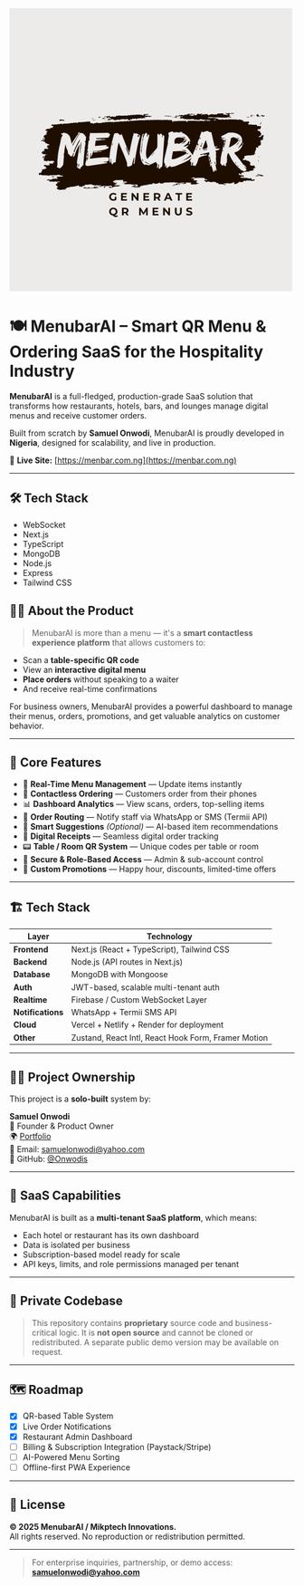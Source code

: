 ![Banner](https://raw.githubusercontent.com/Onwodis/menubarai-showcase/main/menubar.png)
# 🍽️ MenubarAI – Smart QR Menu & Ordering SaaS for the Hospitality Industry

**MenubarAI** is a full-fledged, production-grade SaaS solution that transforms how restaurants, hotels, bars, and lounges manage digital menus and receive customer orders. 

Built from scratch by **Samuel Onwodi**, MenubarAI is proudly developed in **Nigeria**, designed for scalability, and live in production.

🔗 **Live Site:** [https://menbar.com.ng](https://menbar.com.ng)

---
## 🛠 Tech Stack


- WebSocket
- Next.js
- TypeScript
- MongoDB
- Node.js
- Express
- Tailwind CSS

## 🧑‍💼 About the Product

> MenubarAI is more than a menu — it's a **smart contactless experience platform** that allows customers to:
- Scan a **table-specific QR code**
- View an **interactive digital menu**
- **Place orders** without speaking to a waiter
- And receive real-time confirmations

For business owners, MenubarAI provides a powerful dashboard to manage their menus, orders, promotions, and get valuable analytics on customer behavior.

---

## 🚀 Core Features

- 🔄 **Real-Time Menu Management** — Update items instantly
- 🛒 **Contactless Ordering** — Customers order from their phones
- 📊 **Dashboard Analytics** — View scans, orders, top-selling items
- 💬 **Order Routing** — Notify staff via WhatsApp or SMS (Termii API)
- 🧠 **Smart Suggestions** *(Optional)* — AI-based item recommendations
- 🧾 **Digital Receipts** — Seamless digital order tracking
- 📟 **Table / Room QR System** — Unique codes per table or room
- 🔐 **Secure & Role-Based Access** — Admin & sub-account control
- 🧩 **Custom Promotions** — Happy hour, discounts, limited-time offers

---

## 🏗️ Tech Stack

| Layer       | Technology                      |
|-------------|----------------------------------|
| **Frontend**| Next.js (React + TypeScript), Tailwind CSS |
| **Backend** | Node.js (API routes in Next.js) |
| **Database**| MongoDB with Mongoose           |
| **Auth**    | JWT-based, scalable multi-tenant auth |
| **Realtime**| Firebase / Custom WebSocket Layer |
| **Notifications** | WhatsApp + Termii SMS API |
| **Cloud**   | Vercel + Netlify + Render for deployment |
| **Other**   | Zustand, React Intl, React Hook Form, Framer Motion |

---

## 👨‍💻 Project Ownership

This project is a **solo-built** system by:

**Samuel Onwodi**  
🏢 Founder & Product Owner  
🌍 [Portfolio](https://samuelonwodi.netlify.app)  
📧 Email: samuelonwodi@yahoo.com  
🔗 GitHub: [@Onwodis](https://github.com/Onwodis)

---

## 🧳 SaaS Capabilities

MenubarAI is built as a **multi-tenant SaaS platform**, which means:
- Each hotel or restaurant has its own dashboard
- Data is isolated per business
- Subscription-based model ready for scale
- API keys, limits, and role permissions managed per tenant

---

## 🔐 Private Codebase

> This repository contains **proprietary** source code and business-critical logic. It is **not open source** and cannot be cloned or redistributed. A separate public demo version may be available on request.

---

## 🗺️ Roadmap

- [x] QR-based Table System
- [x] Live Order Notifications
- [x] Restaurant Admin Dashboard
- [ ] Billing & Subscription Integration (Paystack/Stripe)
- [ ] AI-Powered Menu Sorting
- [ ] Offline-first PWA Experience

---

## 📄 License

**© 2025 MenubarAI / Mikptech Innovations.**  
All rights reserved. No reproduction or redistribution permitted.

---

> For enterprise inquiries, partnership, or demo access: **samuelonwodi@yahoo.com**

